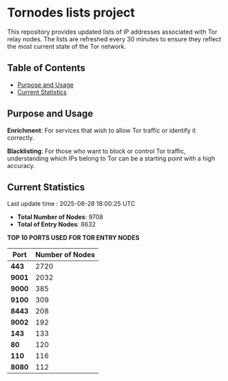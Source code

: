 # Tornodes lists project

This repository provides updated lists of IP addresses associated with Tor relay nodes. The lists are refreshed every 30 minutes to ensure they reflect the most current state of the Tor network.

## Table of Contents

- [Purpose and Usage](#purpose-and-usage)
- [Current Statistics](#current-statistics)


## Purpose and Usage

**Enrichment**: For services that wish to allow Tor traffic or identify it correctly.

**Blacklisting**: For those who want to block or control Tor traffic, understanding which IPs belong to Tor can be a starting point with a high accuracy.

## Current Statistics

Last update time : 2025-08-28 18:00:25 UTC

- **Total Number of Nodes**: 9708
- **Total of Entry Nodes**: 8632

**TOP 10 PORTS USED FOR TOR ENTRY NODES**

| **Port** | **Number of Nodes** |
|------|-----------------|
| **443**   | 2720  |
| **9001**   | 2032  |
| **9000**   | 385  |
| **9100**   | 309  |
| **8443**   | 208  |
| **9002**   | 192  |
| **143**   | 133  |
| **80**   | 120  |
| **110**   | 116  |
| **8080**   | 112  |

